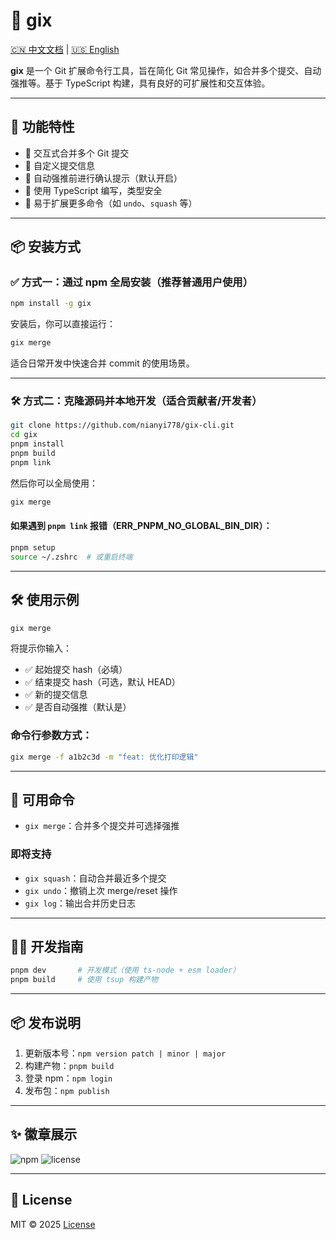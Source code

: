# 🧰 gix

[🇨🇳 中文文档](./README.zh.md) | [🇺🇸 English](./README.en.md)

**gix** 是一个 Git 扩展命令行工具，旨在简化 Git 常见操作，如合并多个提交、自动强推等。基于 TypeScript 构建，具有良好的可扩展性和交互体验。

---

## 🚀 功能特性

- 🔧 交互式合并多个 Git 提交
- 💬 自定义提交信息
- 🚦 自动强推前进行确认提示（默认开启）
- 🧱 使用 TypeScript 编写，类型安全
- 🔌 易于扩展更多命令（如 `undo`、`squash` 等）

---

## 📦 安装方式

### ✅ 方式一：通过 npm 全局安装（推荐普通用户使用）

```bash
npm install -g gix
```

安装后，你可以直接运行：

```bash
gix merge
```

适合日常开发中快速合并 commit 的使用场景。

---

### 🛠 方式二：克隆源码并本地开发（适合贡献者/开发者）

```bash
git clone https://github.com/nianyi778/gix-cli.git
cd gix
pnpm install
pnpm build
pnpm link
```

然后你可以全局使用：

```bash
gix merge
```

#### 如果遇到 `pnpm link` 报错（ERR_PNPM_NO_GLOBAL_BIN_DIR）：

```bash
pnpm setup
source ~/.zshrc  # 或重启终端
```

---

## 🛠 使用示例

```bash
gix merge
```

将提示你输入：

- ✅ 起始提交 hash（必填）
- ✅ 结束提交 hash（可选，默认 HEAD）
- ✅ 新的提交信息
- ✅ 是否自动强推（默认是）

### 命令行参数方式：

```bash
gix merge -f a1b2c3d -m "feat: 优化打印逻辑"
```

---

## 📄 可用命令

- `gix merge`：合并多个提交并可选择强推

### 即将支持

- `gix squash`：自动合并最近多个提交
- `gix undo`：撤销上次 merge/reset 操作
- `gix log`：输出合并历史日志

---

## 👨‍💻 开发指南

```bash
pnpm dev       # 开发模式（使用 ts-node + esm loader）
pnpm build     # 使用 tsup 构建产物
```

---

## 📦 发布说明

1. 更新版本号：`npm version patch | minor | major`
2. 构建产物：`pnpm build`
3. 登录 npm：`npm login`
4. 发布包：`npm publish`

---

## ✨ 徽章展示

![npm](https://img.shields.io/npm/v/gix?style=flat-square)
![license](https://img.shields.io/npm/l/gix?style=flat-square)

---

## 📄 License

MIT © 2025 [License](./LICENSE)
